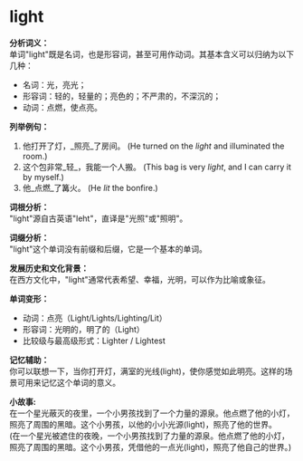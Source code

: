 # light

**分析词义：**  
单词"light"既是名词，也是形容词，甚至可用作动词。其基本含义可以归纳为以下几种：

  

*   名词：光，亮光；
*   形容词：轻的，轻量的；亮色的；不严肃的，不深沉的；
*   动词：点燃，使点亮。

  

**列举例句：**

  

1.  他打开了灯，_照亮_了房间。 (He turned on the _light_ and illuminated the room.)
2.  这个包非常_轻_，我能一个人搬。 (This bag is very _light_, and I can carry it by myself.)
3.  他_点燃_了篝火。 (He _lit_ the bonfire.)

  

**词根分析：**  
"light"源自古英语"leht"，直译是"光照"或"照明"。

  

**词缀分析：**  
"light"这个单词没有前缀和后缀，它是一个基本的单词。

  

**发展历史和文化背景：**  
在西方文化中，"light"通常代表希望、幸福，光明，可以作为比喻或象征。

  

**单词变形：**

  

*   动词：点亮（Light/Lights/Lighting/Lit）
*   形容词：光明的，明了的（Light）
*   比较级与最高级形式：Lighter / Lightest

  

**记忆辅助：**  
你可以联想一下，当你打开灯，满室的光线(light)，使你感觉如此明亮。这样的场景可用来记忆这个单词的意义。

  

**小故事:**  
在一个星光蔽灭的夜里，一个小男孩找到了一个力量的源泉。他点燃了他的小灯，照亮了周围的黑暗。这个小男孩，以他的小小光源(light)，照亮了他的世界。  
(在一个星光被遮住的夜晚，一个小男孩找到了力量的源泉。他点燃了他的小灯，照亮了周围的黑暗。这个小男孩，凭借他的一点光(light)，照亮了他自己的世界。)
